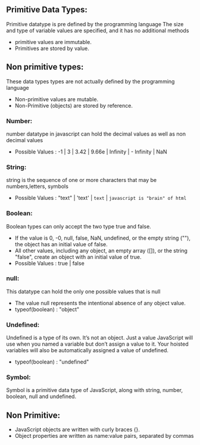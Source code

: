 ## Primitive Data Types: 
Primitive datatype is pre defined by the programming language The size and type of variable values are specified, and it has no additional methods
* primitive values are immutable.
* Primitives are stored by value.
## Non primitive types:
These data types types are not actually defined by the programming language 
* Non-primitive values are mutable.
* Non-Primitive (objects) are stored by reference.
### Number:
number datatype in javascript can hold the decimal values as well as non decimal values
* Possible Values : -1 | 3 | 3.42 | 9.66e | Infinity | - Infinity | NaN

### String:
string is the sequence of one or more characters that may be numbers,letters, symbols 
* Possible Values : "text" | 'text' | `text` | `javascript is "brain" of html`

### Boolean:
Boolean types can only accept the two type true and false.
* If the value is 0, -0, null, false, NaN, undefined, or the empty string (""), the object has an initial value of false. 
* All other values, including any object, an empty array ([]), or the string "false", create an object with an initial value of true.
* Possible Values : true | false 

### null:
This datatype can hold the only one possible values that is null
* The value null represents the intentional absence of any object value.
* typeof(boolean) : "object"

### Undefined:
Undefined is a type of its own. It’s not an object. Just a value JavaScript will use when you named a variable but don’t assign a value to it. Your hoisted variables will also be automatically assigned a value of undefined.
* typeof(boolean) : "undefined"  

### Symbol:
Symbol is a primitive data type of JavaScript, along with string, number, boolean, null and undefined.

## Non Primitive:
* JavaScript objects are written with curly braces {}.
* Object properties are written as name:value pairs, separated by commas


